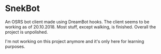 # SnekBot

An OSRS bot client made using DreamBot hooks. The client seems to be working as of 20.10.2018.
Most stuff, except walking, is finished. Overall the project is unpolished.

I'm not working on this project anymore and it's only here for learning purposes.
